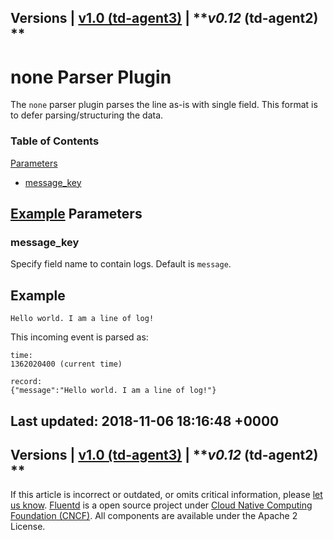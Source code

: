
Versions \| [v1.0 (td-agent3)](/v1.0/articles/parser_none) \| ***v0.12*
(td-agent2) **
------------------------------------------------------------------------

none Parser Plugin
==================

The `none` parser plugin parses the line as-is with single field. This
format is to defer parsing/structuring the data.


### Table of Contents

[Parameters](#parameters)

-   [message\_key](#message_key)

[Example](#example)
Parameters
----------

### message\_key

Specify field name to contain logs. Default is `message`.

Example
-------

``` {.CodeRay}
Hello world. I am a line of log!
```

This incoming event is parsed as:

``` {.CodeRay}
time:
1362020400 (current time)

record:
{"message":"Hello world. I am a line of log!"}
```


Last updated: 2018-11-06 18:16:48 +0000
------------------------------------------------------------------------
Versions \| [v1.0 (td-agent3)](/v1.0/articles/parser_none) \| ***v0.12*
(td-agent2) **
------------------------------------------------------------------------

If this article is incorrect or outdated, or omits critical information,
please [let us
know](https://github.com/fluent/fluentd-docs/issues?state=open).
[Fluentd](http://www.fluentd.org/) is a open source project under [Cloud
Native Computing Foundation (CNCF)](https://cncf.io/). All components
are available under the Apache 2 License.
